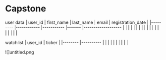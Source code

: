 # Capstone


user data
| user_id 	| first_name 	| last_name 	| email 	| registration_date 	|
|---------	|------------	|-----------	|-------	|-------------------	|
|         	|            	|           	|       	|                   	|
|         	|            	|           	|       	|                   	|
|         	|            	|           	|       	|                   	|



watchlist
| user_id | ticker    |
|-------- |---------- |
|         |      	    |
|         |           |
|         |      	    |


![]untitled.png

